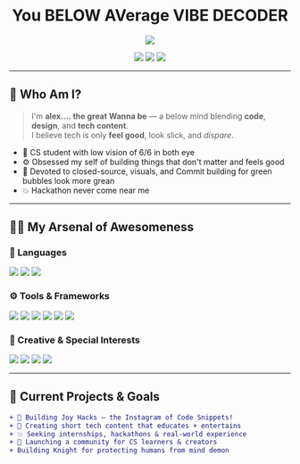 <h1 align="center">You BELOW AVerage VIBE DECODER</h1>

<p align="center">
  <img src="https://readme-typing-svg.herokuapp.com/?lines=🚀+Turning+code+into+reels+of+magic.;⚡+Creative+coder+with+an+AR+vision.;💡+Tech+that+talks+to+humans.&center=true&width=1000&height=60&color=FACC15&vCenter=true&size=30">
</p>

<p align="center">
  <a href="https://github.com/LarytheLord"><img src="https://img.shields.io/github/followers/LarytheLord?label=Follow&style=social"></a>
  <a href="https://linkedin.com/in/abikhn"><img src="https://img.shields.io/badge/-Connect-blue?style=flat-square&logo=linkedin"></a>
  <a href="mailto:llawlietbagsum@gmail.com"><img src="https://img.shields.io/badge/-Email-D14836?style=flat-square&logo=gmail&logoColor=white"></a>
</p>

---

## 🚨 Who Am I?

> I'm **alex.... the great Wanna be** — a below mind blending **code**, **design**, and **tech content**.  
> I believe tech is only **feel good**, look slick, and *dispare*.

- 🧠 CS student with low vision of 6/6 in both eye
- ⚙️ Obsessed my self of building things that don't matter and feels good
- 🎯 Devoted to closed-source, visuals, and Commit building for green bubbles look more grean
- 💥 Hackathon never come near me 

---

## 🧑‍💻 My Arsenal of Awesomeness

### 🧠 Languages  
<p>
  <img src="https://img.shields.io/badge/-JavaScript-F7DF1E?logo=javascript&logoColor=000&style=flat-square"/>
  <img src="https://img.shields.io/badge/-Python-3776AB?logo=python&logoColor=fff&style=flat-square"/>
  <img src="https://img.shields.io/badge/-C/C++-00599C?logo=c%2B%2B&logoColor=fff&style=flat-square"/>
</p>

### ⚙️ Tools & Frameworks  
<p>
  <img src="https://img.shields.io/badge/-React-61DAFB?logo=react&logoColor=000&style=flat-square"/>
  <img src="https://img.shields.io/badge/-Tailwind-38B2AC?logo=tailwindcss&logoColor=fff&style=flat-square"/>
  <img src="https://img.shields.io/badge/-Vite-646CFF?logo=vite&logoColor=fff&style=flat-square"/>
  <img src="https://img.shields.io/badge/-Firebase-FFCA28?logo=firebase&logoColor=000&style=flat-square"/>
  <img src="https://img.shields.io/badge/-Git-F05032?logo=git&logoColor=fff&style=flat-square"/>
  <img src="https://img.shields.io/badge/-GitHub-181717?logo=github&logoColor=fff&style=flat-square"/>
</p>

### 🎯 Creative & Special Interests  
<p>
  <img src="https://img.shields.io/badge/-ARCore-4285F4?logo=google&logoColor=fff&style=flat-square"/>
  <img src="https://img.shields.io/badge/-WebXR-black?style=flat-square"/>
  <img src="https://img.shields.io/badge/-OpenSource ❤️-black?style=flat-square"/>
  <img src="https://img.shields.io/badge/-DevReels 🎥-purple?style=flat-square"/>
</p>

---

## 🚧 Current Projects & Goals

```diff
+ 🎉 Building Joy Hacks — the Instagram of Code Snippets!
+ 🎥 Creating short tech content that educates + entertains
+ 💥 Seeking internships, hackathons & real-world experience
+ 🧱 Launching a community for CS learners & creators
+ Building Knight for protecting humans from mind demon
